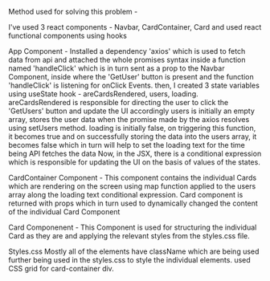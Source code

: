 Method used for solving this problem -

I've used 3 react components - Navbar, CardContainer, Card and used react functional components using hooks

App Component - 
Installed a dependency 'axios' which is used to fetch data from api and attached the whole promises syntax inside a function named 'handleClick' which is in turn sent as a prop to the Navbar Component, inside where the 'GetUser' button is present and the function 'handleClick' is listening for onClick Events.
then, I created 3 state variables using useState hook - areCardsRendered, users, loading.
areCardsRendered is responsible for directing the user to click the 'GetUsers' button and update the UI accordingly
users is initially an empty array, stores the user data when the promise made by the axios resolves using setUsers method.
loading is initially false, on triggering this function, it becomes true and on successfully storing the data into the users array, it becomes false which in turn will help to set the loading text for the time being API fetches the data
Now, in the JSX, there is a conditional expression which is responsible for updating the UI on the basis of values of the states.

CardContainer Component - 
This component contains the individual Cards which are rendering on the screen using map function applied to the users array along the loading text conditional expression. Card component is returned with props which in turn used to dynamically changed the content of the individual Card Component

Card Componenent - 
This Component is used for structuring the individual Card as they are and applying the relevant styles from the styles.css file.

Styles.css
Mostly all of the elements have className which are being used further being used in the styles.css to style the individual elements.
used CSS grid for card-container div.
